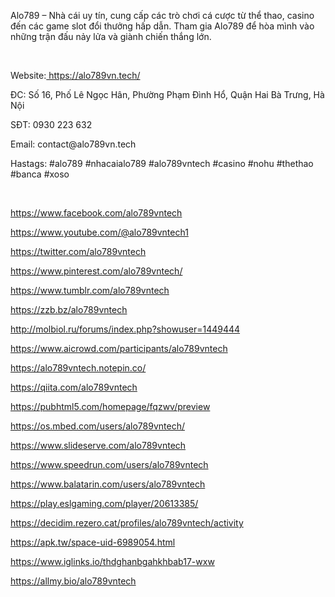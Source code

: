 <div class="major-wrap">
<div class="editable ql-container ql-snow ql-disabled" spellcheck="false">
<div class="ql-editor" contenteditable="false" data-gramm="false">
<p>Alo789 &ndash; Nh&agrave; c&aacute;i uy t&iacute;n, cung cấp c&aacute;c tr&ograve; chơi c&aacute; cược từ thể thao, casino đến c&aacute;c game slot đổi thưởng hấp dẫn. Tham gia Alo789 để h&ograve;a m&igrave;nh v&agrave;o những trận đấu nảy lửa v&agrave; gi&agrave;nh chiến thắng lớn.</p>
<p>&nbsp;</p>
<p>Website:<a href="https://alo789vn.tech/" target="_blank"> https://alo789vn.tech/</a></p>
<p>ĐC: Số 16, Phố L&ecirc; Ngọc H&acirc;n, Phường Phạm Đ&igrave;nh Hổ, Quận Hai B&agrave; Trưng, H&agrave; Nội&nbsp;&nbsp;&nbsp;&nbsp;</p>
<p>SĐT: 0930 223 632&nbsp;&nbsp;&nbsp;</p>
<p>Email: contact@alo789vn.tech&nbsp;&nbsp;</p>
<p>Hastags: #alo789 #nhacaialo789 #alo789vntech #casino #nohu #thethao #banca #xoso</p>
<p>&nbsp;</p>
<p><a href="https://www.facebook.com/alo789vntech" target="_blank">https://www.facebook.com/alo789vntech</a></p>
<p><a href="https://www.youtube.com/@alo789vntech1" target="_blank">https://www.youtube.com/@alo789vntech1</a></p>
<p><a href="https://twitter.com/alo789vntech" target="_blank">https://twitter.com/alo789vntech</a></p>
<p><a href="https://www.pinterest.com/alo789vntech/" target="_blank">https://www.pinterest.com/alo789vntech/</a></p>
<p><a href="https://www.tumblr.com/alo789vntech" target="_blank">https://www.tumblr.com/alo789vntech</a></p>
<p><a href="https://zzb.bz/alo789vntech" target="_blank">https://zzb.bz/alo789vntech</a></p>
<p><a href="http://molbiol.ru/forums/index.php?showuser=1449444" target="_blank">http://molbiol.ru/forums/index.php?showuser=1449444</a></p>
<p><a href="https://www.aicrowd.com/participants/alo789vntech" target="_blank">https://www.aicrowd.com/participants/alo789vntech</a></p>
<p><a href="https://alo789vntech.notepin.co/" target="_blank">https://alo789vntech.notepin.co/</a></p>
<p><a href="https://qiita.com/alo789vntech" target="_blank">https://qiita.com/alo789vntech</a></p>
<p><a href="https://pubhtml5.com/homepage/fqzwv/preview" target="_blank">https://pubhtml5.com/homepage/fqzwv/preview</a></p>
<p><a href="https://os.mbed.com/users/alo789vntech/" target="_blank">https://os.mbed.com/users/alo789vntech/</a></p>
<p><a href="https://www.slideserve.com/alo789vntech" target="_blank">https://www.slideserve.com/alo789vntech</a></p>
<p><a href="https://www.speedrun.com/users/alo789vntech" target="_blank">https://www.speedrun.com/users/alo789vntech</a></p>
<p><a href="https://www.balatarin.com/users/alo789vntech" target="_blank">https://www.balatarin.com/users/alo789vntech</a></p>
<p><a href="https://play.eslgaming.com/player/20613385/" target="_blank">https://play.eslgaming.com/player/20613385/</a></p>
<p><a href="https://decidim.rezero.cat/profiles/alo789vntech/activity" target="_blank">https://decidim.rezero.cat/profiles/alo789vntech/activity</a></p>
<p><a href="https://apk.tw/space-uid-6989054.html" target="_blank">https://apk.tw/space-uid-6989054.html</a></p>
<p><a href="https://www.iglinks.io/thdghanbgahkhbab17-wxw" target="_blank">https://www.iglinks.io/thdghanbgahkhbab17-wxw</a></p>
<p><a href="https://allmy.bio/alo789vntech" target="_blank">https://allmy.bio/alo789vntech</a></p>
</div>
<div class="ql-clipboard" tabindex="-1" contenteditable="true">&nbsp;</div>
</div>
</div>